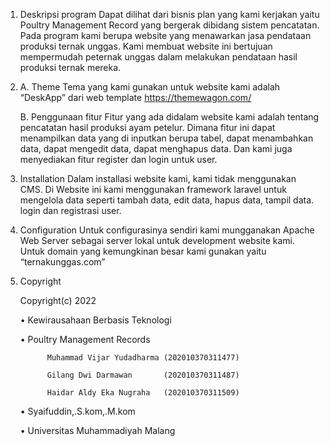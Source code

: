 1.	Deskripsi program 
Dapat dilihat dari bisnis plan yang kami kerjakan yaitu Poultry Management Record yang bergerak dibidang sistem pencatatan.
Pada program kami berupa website yang menawarkan jasa pendataan produksi ternak unggas.
Kami membuat website ini bertujuan mempermudah peternak unggas dalam melakukan pendataan hasil produksi ternak mereka.

2.	A. Theme
       Tema yang kami gunakan untuk website kami adalah “DeskApp” dari web template https://themewagon.com/

       B. Penggunaan fitur
       Fitur yang ada didalam website kami adalah tentang pencatatan hasil produksi ayam petelur. Dimana fitur ini dapat menampilkan data yang di inputkan berupa tabel, dapat            menambahkan data, dapat mengedit data, dapat menghapus data. Dan kami juga menyediakan fitur register dan login untuk user.

3.	Installation
Dalam installasi website kami, kami tidak menggunakan CMS. Di Website ini kami menggunakan framework laravel untuk mengelola data seperti tambah data, edit data, hapus data, tampil data. login dan registrasi user.

4.	Configuration 
Untuk configurasinya sendiri kami mungganakan Apache Web Server sebagai server lokal untuk development website kami. Untuk domain yang kemungkinan besar kami gunakan yaitu  “ternakunggas.com”

5.	Copyright

       Copyright(c) 2022

       •	Kewirausahaan Berbasis Teknologi

       •	Poultry Management Records

              Muhammad Vijar Yudadharma (202010370311477)

              Gilang Dwi Darmawan       (202010370311487)

              Haidar Aldy Eka Nugraha   (202010370311509)


       •	Syaifuddin,.S.kom,.M.kom

       •	Universitas Muhammadiyah Malang

